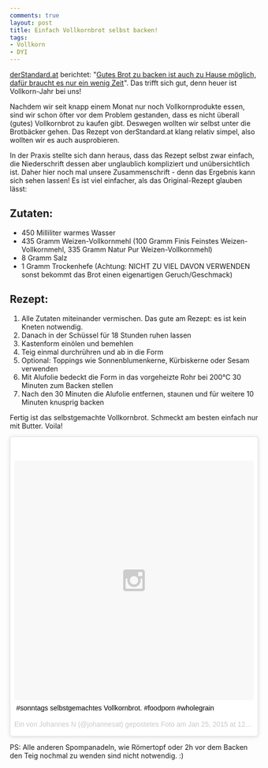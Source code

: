 ```yaml
---
comments: true
layout: post
title: Einfach Vollkornbrot selbst backen!
tags:
- Vollkorn
- DYI
---
```


[derStandard.at](http://derstandard.at) berichtet: "[Gutes Brot zu backen ist auch zu Hause möglich, dafür braucht es nur ein wenig Zeit](http://derstandard.at/2000006091657/Nie-wieder-schlechtes-Brot)". Das trifft sich gut, denn heuer ist Vollkorn-Jahr bei uns! 

Nachdem wir seit knapp einem Monat nur noch Vollkornprodukte essen, sind wir schon öfter vor dem Problem gestanden, dass es nicht überall (gutes) Vollkornbrot zu kaufen gibt. Deswegen wollten wir selbst unter die Brotbäcker gehen. Das Rezept von derStandard.at klang relativ simpel, also wollten wir es auch ausprobieren.

In der Praxis stellte sich dann heraus, dass das Rezept selbst zwar einfach, die Niederschrift dessen aber unglaublich kompliziert und unübersichtlich ist. Daher hier noch mal unsere Zusammenschrift - denn das Ergebnis kann sich sehen lassen! Es ist viel einfacher, als das Original-Rezept glauben lässt: 

## Zutaten: 

- 450 Milliliter warmes Wasser
- 435 Gramm Weizen-Vollkornmehl (100 Gramm Finis Feinstes Weizen-Vollkornmehl, 335 Gramm Natur Pur Weizen-Vollkornmehl)
- 8 Gramm Salz
- 1 Gramm Trockenhefe (Achtung: NICHT ZU VIEL DAVON VERWENDEN sonst bekommt das Brot einen eigenartigen Geruch/Geschmack)

## Rezept: 

1. Alle Zutaten miteinander vermischen. Das gute am Rezept: es ist kein Kneten notwendig. 
2. Danach in der Schüssel für 18 Stunden ruhen lassen
3. Kastenform einölen und bemehlen
4. Teig einmal durchrühren und ab in die Form
5. Optional: Toppings wie Sonnenblumenkerne, Kürbiskerne oder Sesam verwenden
6. Mit Alufolie bedeckt die Form in das vorgeheizte Rohr bei 200°C 30 Minuten zum Backen stellen
7. Nach den 30 Minuten die Alufolie entfernen, staunen und für weitere 10 Minuten knusprig backen

Fertig ist das selbstgemachte Vollkornbrot. Schmeckt am besten einfach nur mit Butter. Voila!

<blockquote class="instagram-media" data-instgrm-captioned data-instgrm-version="4" style=" background:#FFF; border:0; border-radius:3px; box-shadow:0 0 1px 0 rgba(0,0,0,0.5),0 1px 10px 0 rgba(0,0,0,0.15); margin: 1px; max-width:658px; padding:0; width:99.375%; width:-webkit-calc(100% - 2px); width:calc(100% - 2px);"><div style="padding:8px;"> <div style=" background:#F8F8F8; line-height:0; margin-top:40px; padding:50% 0; text-align:center; width:100%;"> <div style=" background:url(data:image/png;base64,iVBORw0KGgoAAAANSUhEUgAAACwAAAAsCAMAAAApWqozAAAAGFBMVEUiIiI9PT0eHh4gIB4hIBkcHBwcHBwcHBydr+JQAAAACHRSTlMABA4YHyQsM5jtaMwAAADfSURBVDjL7ZVBEgMhCAQBAf//42xcNbpAqakcM0ftUmFAAIBE81IqBJdS3lS6zs3bIpB9WED3YYXFPmHRfT8sgyrCP1x8uEUxLMzNWElFOYCV6mHWWwMzdPEKHlhLw7NWJqkHc4uIZphavDzA2JPzUDsBZziNae2S6owH8xPmX8G7zzgKEOPUoYHvGz1TBCxMkd3kwNVbU0gKHkx+iZILf77IofhrY1nYFnB/lQPb79drWOyJVa/DAvg9B/rLB4cC+Nqgdz/TvBbBnr6GBReqn/nRmDgaQEej7WhonozjF+Y2I/fZou/qAAAAAElFTkSuQmCC); display:block; height:44px; margin:0 auto -44px; position:relative; top:-22px; width:44px;"></div></div> <p style=" margin:8px 0 0 0; padding:0 4px;"> <a href="https://instagram.com/p/yRQ5PpR0L0/" style=" color:#000; font-family:Arial,sans-serif; font-size:14px; font-style:normal; font-weight:normal; line-height:17px; text-decoration:none; word-wrap:break-word;" target="_top">#sonntags selbstgemachtes Vollkornbrot. #foodporn #wholegrain</a></p> <p style=" color:#c9c8cd; font-family:Arial,sans-serif; font-size:14px; line-height:17px; margin-bottom:0; margin-top:8px; overflow:hidden; padding:8px 0 7px; text-align:center; text-overflow:ellipsis; white-space:nowrap;">Ein von Johannes N (@johannesat) gepostetes Foto am <time style=" font-family:Arial,sans-serif; font-size:14px; line-height:17px;" datetime="2015-01-25T08:11:27+00:00">Jan 25, 2015 at 12:11 PST</time></p></div></blockquote>
<script async defer src="//platform.instagram.com/en_US/embeds.js"></script>

PS: Alle anderen Spompanadeln, wie Römertopf oder 2h vor dem Backen den Teig nochmal zu wenden sind nicht notwendig. :)
